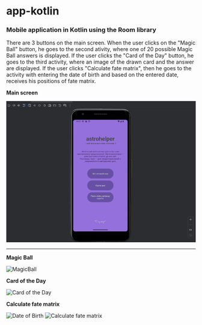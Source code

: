# app-kotlin
### Mobile application in Kotlin using the Room library

There are 3 buttons on the main screen. When the user clicks on the "Magic Ball" button, he goes to the second ativity, where one of 20 possible Magic Ball answers is displayed. If the user clicks the "Card of the Day" button, he goes to the third activity, where an image of the drawn card and the answer are displayed. If the user clicks "Calculate fate matrix", then he goes to the activity with entering the date of birth and based on the entered date, receives his positions of fate matrix.

**Main screen**

![Main screen](https://github.com/vorobushku/app-kotlin/blob/main/mainscreen.png)
***
**Magic Ball**

![MagicBall](https://github.com/vorobushku/app-kotlin/magicball1.png)

**Card of the Day**

![Card of the Day](https://github.com/vorobushku/app-kotlin/cardoftheday.png)

**Calculate fate matrix**

![Date of Birth](https://github.com/vorobushku/app-kotlin/dateofbirth.png)
![Calculate fate matrix](https://github.com/vorobushku/app-kotlin/fatematrix.png)
